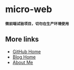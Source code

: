 # micro-web

**`微前端试验项目，切勿在生产环境使用`**


## More links

- [GitHub Home](https://github.com/ShenBao)
- [Blog Home](https://shenbao.github.io)
- [About Me](https://shenbao.github.io/about/)
